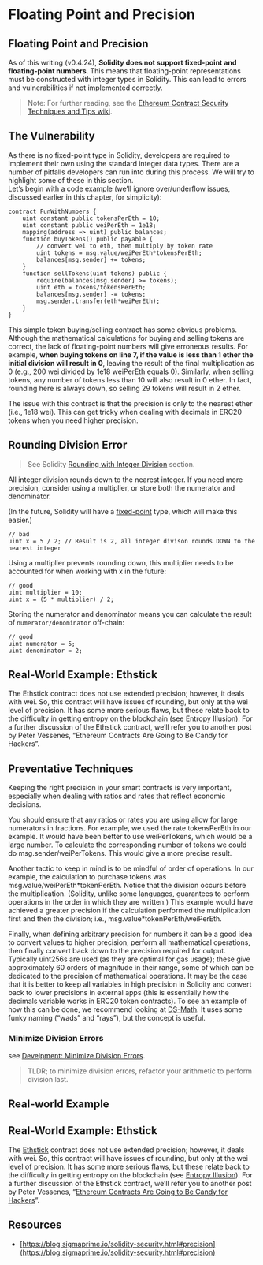 # Floating Point and Precision

## Floating Point and Precision

As of this writing (v0.4.24), **Solidity does not support fixed-point and floating-point numbers**. This means that floating-point representations must be constructed with integer types in Solidity. This can lead to errors and vulnerabilities if not implemented correctly.

> Note: For further reading, see the [Ethereum Contract Security Techniques and Tips wiki](http://bit.ly/2Ogp2Ia).

## The Vulnerability

As there is no fixed-point type in Solidity, developers are required to implement their own using the standard integer data types. There are a number of pitfalls developers can run into during this process. We will try to highlight some of these in this section.\
Let’s begin with a code example (we’ll ignore over/underflow issues, discussed earlier in this chapter, for simplicity):

```solidity
contract FunWithNumbers {
    uint constant public tokensPerEth = 10;
    uint constant public weiPerEth = 1e18;
    mapping(address => uint) public balances;
    function buyTokens() public payable {
        // convert wei to eth, then multiply by token rate
        uint tokens = msg.value/weiPerEth*tokensPerEth;
        balances[msg.sender] += tokens;
    }
    function sellTokens(uint tokens) public {
        require(balances[msg.sender] >= tokens);
        uint eth = tokens/tokensPerEth;
        balances[msg.sender] -= tokens;
        msg.sender.transfer(eth*weiPerEth);
    }
}
```

This simple token buying/selling contract has some obvious problems. Although the mathematical calculations for buying and selling tokens are correct, the lack of floating-point numbers will give erroneous results. For example, **when buying tokens on line 7, if the value is less than 1 ether the initial division will result in 0**, leaving the result of the final multiplication as 0 (e.g., 200 wei divided by 1e18 weiPerEth equals 0). Similarly, when selling tokens, any number of tokens less than 10 will also result in 0 ether. In fact, rounding here is always down, so selling 29 tokens will result in 2 ether.

The issue with this contract is that the precision is only to the nearest ether (i.e., 1e18 wei). This can get tricky when dealing with decimals in ERC20 tokens when you need higher precision.

## Rounding Division Error

> See Solidity [Rounding with Integer Division](../best-practices/solidity-specific-recommendations.md#beware-rounding-with-integer-division) section.&#x20;

All integer division rounds down to the nearest integer. If you need more precision, consider using a multiplier, or store both the numerator and denominator.

(In the future, Solidity will have a [fixed-point](https://solidity.readthedocs.io/en/develop/types.html#fixed-point-numbers) type, which will make this easier.)

```
// bad
uint x = 5 / 2; // Result is 2, all integer divison rounds DOWN to the nearest integer
```

Using a multiplier prevents rounding down, this multiplier needs to be accounted for when working with x in the future:

```
// good
uint multiplier = 10;
uint x = (5 * multiplier) / 2;
```

Storing the numerator and denominator means you can calculate the result of `numerator/denominator` off-chain:

```
// good
uint numerator = 5;
uint denominator = 2;
```

## Real-World Example: Ethstick

The Ethstick contract does not use extended precision; however, it deals with wei. So, this contract will have issues of rounding, but only at the wei level of precision. It has some more serious flaws, but these relate back to the difficulty in getting entropy on the blockchain (see Entropy Illusion). For a further discussion of the Ethstick contract, we’ll refer you to another post by Peter Vessenes, “Ethereum Contracts Are Going to Be Candy for Hackers”.



## Preventative Techniques

Keeping the right precision in your smart contracts is very important, especially when dealing with ratios and rates that reflect economic decisions.

You should ensure that any ratios or rates you are using allow for large numerators in fractions. For example, we used the rate tokensPerEth in our example. It would have been better to use weiPerTokens, which would be a large number. To calculate the corresponding number of tokens we could do msg.sender/weiPerTokens. This would give a more precise result.

Another tactic to keep in mind is to be mindful of order of operations. In our example, the calculation to purchase tokens was msg.value/weiPerEth\*tokenPerEth. Notice that the division occurs before the multiplication. (Solidity, unlike some languages, guarantees to perform operations in the order in which they are written.) This example would have achieved a greater precision if the calculation performed the multiplication first and then the division; i.e., msg.value\*tokenPerEth/weiPerEth.

Finally, when defining arbitrary precision for numbers it can be a good idea to convert values to higher precision, perform all mathematical operations, then finally convert back down to the precision required for output. Typically uint256s are used (as they are optimal for gas usage); these give approximately 60 orders of magnitude in their range, some of which can be dedicated to the precision of mathematical operations. It may be the case that it is better to keep all variables in high precision in Solidity and convert back to lower precisions in external apps (this is essentially how the decimals variable works in ERC20 token contracts). To see an example of how this can be done, we recommend looking at [DS-Math](https://github.com/dapphub/ds-math). It uses some funky naming (“wads” and “rays”), but the concept is useful.

### Minimize Division Errors

see [Develpment: Minimize Division Errors](floating-point-and-precision.md#undefined).

> TLDR; to minimize division errors, refactor your arithmetic to perform division last.

## Real-world Example

## Real-World Example: Ethstick

The [Ethstick](http://bit.ly/2Qb7PSB) contract does not use extended precision; however, it deals with wei. So, this contract will have issues of rounding, but only at the wei level of precision. It has some more serious flaws, but these relate back to the difficulty in getting entropy on the blockchain (see [Entropy Illusion](https://app.gitbook.com/s/-MT\_1xrE7o28ej0HwOCr/smart-contract-weaknesses/Vulnerabilities--Floating\_Point\_and\_Precision\_HTML/Vulnerabilities--Entropy\_Illusion.html)). For a further discussion of the Ethstick contract, we’ll refer you to another post by Peter Vessenes, “[Ethereum Contracts Are Going to Be Candy for Hackers](http://bit.ly/2SwDnE0)”.

## Resources

* [https://blog.sigmaprime.io/solidity-security.html#precision](https://blog.sigmaprime.io/solidity-security.html#precision)
